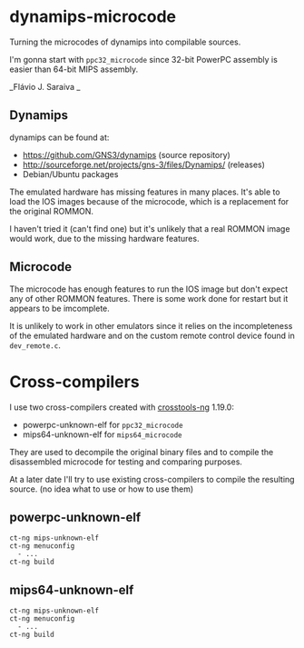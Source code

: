 dynamips-microcode
==================

Turning the microcodes of dynamips into compilable sources.

I'm gonna start with `ppc32_microcode` since 32-bit PowerPC assembly is easier
than 64-bit MIPS assembly.

_Flávio J. Saraiva _

Dynamips
--------

dynamips can be found at:
 - https://github.com/GNS3/dynamips (source repository)
 - http://sourceforge.net/projects/gns-3/files/Dynamips/ (releases)
 - Debian/Ubuntu packages

The emulated hardware has missing features in many places.
It's able to load the IOS images because of the microcode,
which is a replacement for the original ROMMON.

I haven't tried it (can't find one) but it's unlikely that a real ROMMON image
would work, due to the missing hardware features.

Microcode
---------

The microcode has enough features to run the IOS image but don't expect any of
other ROMMON features. There is some work done for restart but it appears to be
imcomplete.

It is unlikely to work in other emulators since it relies on the incompleteness
of the emulated hardware and on the custom remote control device found in
`dev_remote.c`.


Cross-compilers
===============

I use two cross-compilers created with [crosstools-ng](http://crosstool-ng.org/) 1.19.0:
 - powerpc-unknown-elf for `ppc32_microcode`
 - mips64-unknown-elf for `mips64_microcode`

They are used to decompile the original binary files and to compile the
disassembled microcode for testing and comparing purposes.

At a later date I'll try to use existing cross-compilers to compile the
resulting source. (no idea what to use or how to use them)

powerpc-unknown-elf
-------------------

```
ct-ng mips-unknown-elf
ct-ng menuconfig
  - ...
ct-ng build
```

mips64-unknown-elf
------------------

```
ct-ng mips-unknown-elf
ct-ng menuconfig
  - ...
ct-ng build
```
